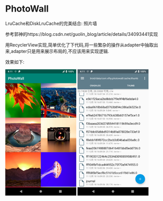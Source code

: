 # PhotoWall

LruCache和DiskLruCache的完美结合: 照片墙

参考郭神的https://blog.csdn.net/guolin_blog/article/details/34093441实现

用RecyclerView实现,简单优化了下代码,将一些繁杂的操作从adapter中抽取出来,adapter只是用来展示布局的,不应该用来实现逻辑.

效果如下:

<p>
<img src="/pic/pic1.png" width="225" height="400"/>
<img src="/pic/pic2.png" width="225" height="400"/>
</p>